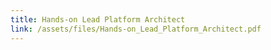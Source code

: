 ```yaml
---
title: Hands-on Lead Platform Architect
link: /assets/files/Hands-on_Lead_Platform_Architect.pdf
---
```

